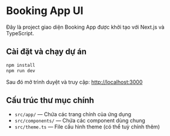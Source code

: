 # Booking App UI

Đây là project giao diện Booking App được khởi tạo với Next.js và TypeScript.

## Cài đặt và chạy dự án

```bash
npm install
npm run dev
```

Sau đó mở trình duyệt và truy cập: [http://localhost:3000](http://localhost:3000)

## Cấu trúc thư mục chính

- `src/app/` — Chứa các trang chính của ứng dụng
- `src/components/` — Chứa các component dùng chung
- `src/theme.ts` — File cấu hình theme (có thể tuỳ chỉnh thêm)
